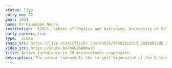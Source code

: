```yaml
---
status: live
entry_no: 22		
year: 2024
name: Dr Giuseppe Negro
institution:  ICMCS, School of Physics and Astronomy, University of Edinburgh
early_career: true
type:  video 
image_src: https://live.staticflickr.com/65535/54003912813_582c8b8cdb_c_d.jpg
video_src: https://youtu.be/bXNZAWWmwY0
title: Active turbulence in 2D microswimmer suspension. 
description: The colour represents the largest eigenvalue of the Q-tensor, that gives the degree of local microorganism alignment.<br> The coordinated behaviour of living organisms, like the collective motion of bird flocks, has long fascinated scientists. These behaviours spurred the development of the new "active matter" field in physics. Active matter systems, like bacterial suspensions, use internal energy to move, producing chaotic patterns like jets and vortices at high densities. This phenomenon, called “active turbulence”, differs from traditional turbulence in Newtonian fluids and remains poorly understood.<br> Our research aims to quantify active turbulence by treating it as a non-equilibrium phase transition. We developed a 2D model, whose dynamics is numerically solved using Dedalus, a Python-based framework for pseudo-spectral methods. The movie shows the time evolution of the system in the turbulent regime, where the colour corresponds to the Q-tensor’s  largest eigenvalue, representing microorganism local alignment. Using 3000 Fourier modes for each dimension, this simulation ran on ARCHER2 for 48 hours on 50 nodes.
---
```

